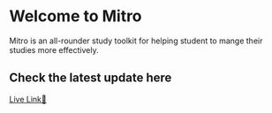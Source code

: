 <h1>Welcome to Mitro</h1>
<p>Mitro is an all-rounder study toolkit for helping student to mange their studies more effectively.</p>

<h2>Check the latest update here</h2>
<a href="https://mitro-study-helper.web.app">Live Link🎥</a>